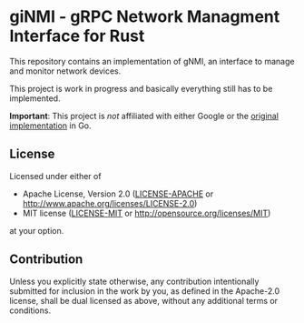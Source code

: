 # giNMI - gRPC Network Managment Interface for Rust
This repository contains an implementation of gNMI, an interface to manage and monitor network devices.

This project is work in progress and basically everything still has to be implemented.

**Important**: This project is *not* affiliated with either Google or the [original implementation](https://github.com/openconfig/gnmi/tree/master) in Go.

## License

Licensed under either of

* Apache License, Version 2.0
  ([LICENSE-APACHE](LICENSE-APACHE) or http://www.apache.org/licenses/LICENSE-2.0)
* MIT license
  ([LICENSE-MIT](LICENSE-MIT) or http://opensource.org/licenses/MIT)

at your option.

## Contribution

Unless you explicitly state otherwise, any contribution intentionally submitted
for inclusion in the work by you, as defined in the Apache-2.0 license, shall be
dual licensed as above, without any additional terms or conditions.